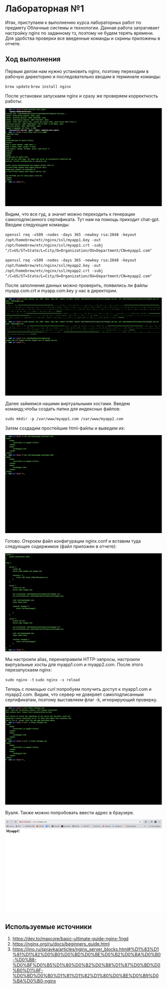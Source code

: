 # Лабораторная №1

Итак, приступаем к выполнению курса лабораторных работ по предмету Облачные системы и технологии. Данная работа затрагивает настройку nginx по заданному тз, поэтому не будем терять времени. Для удобства проверки все введенные команды и скрины приложены в отчете.

## Ход выполнения

Первым делом нам нужно установить nginx, поэтому переходим в рабочую директорию и последовательно вводим в терминале команды:

`brew update`
`brew install nginx`

После установки запускаем nginx и сразу же проверяем корректность работы:

![_Проверка nginx_](./assets/1.png)

Видим, что все гуд, а значит можно переходить к генерации самоподписанного сертификата. Тут нам на помощь приходит chat-gpt. Вводим следующие команды:

`openssl req -x509 -nodes -days 365 -newkey rsa:2048 -keyout /opt/homebrew/etc/nginx/ssl/myapp1.key -out /opt/homebrew/etc/nginx/ssl/myapp1.crt -subj "/C=US/ST=State/L=City/O=Organization/OU=Department/CN=myapp1.com"`

`openssl req -x509 -nodes -days 365 -newkey rsa:2048 -keyout /opt/homebrew/etc/nginx/ssl/myapp2.key -out /opt/homebrew/etc/nginx/ssl/myapp2.crt -subj "/C=US/ST=State/L=City/O=Organization/OU=Department/CN=myapp2.com"`

После заполнения данных можно проверить, появились ли файлы myapp.com.crt и myapp.com.key у нас в директории.

![_Генерируем сертификаты_](./assets/2.png)

Далее займемся нашими виртуальными хостами. Введем команду,чтобы создать папки для индексных файлов:

`sudo mkdir -p /var/www/myapp1.com /var/www/myapp2.com`

Затем создадим простейшие html-файлы и выведем их:

![_html-файлы_](./assets/3.png)

Готово. Откроем файл конфигурации nginx.conf и вставим туда следующее содержимое (файл приложен в отчете):

![_Конфиг 1_](./assets/4.png)

Мы настроили alias, перенаправили HTTP-запросы, настроили виртуальные хосты для myapp1.com и myapp2.com. После этого перезапускаем nginx:

`sudo nginx -t`
`sudo nginx -s reload`

Теперь с помощью curl попробуем получить доступ к myapp1.com и myapp2.com. Видим, что сервер не доверяет самоподписанным сертификатам, поэтому выставляем флаг -k, игнорирующий проверку.

![_Итог_](./assets/5.png)

Вуаля. Также можно попробовать ввести адрес в браузере.

![_Итог_](./assets/6.png)

## Используемые источники

1. <https://dev.to/maxcore/basic-ultimate-guide-nginx-1ngd>
2. <https://nginx.org/ru/docs/beginners_guide.html>
3. <https://jino.ru/spravka/articles/nginx_server_blocks.html#%D1%83%D1%81%D1%82%D0%B0%D0%BD%D0%BE%D0%B2%D0%BA%D0%B0-%D0%B8-%D0%BF%D0%B5%D1%80%D0%B2%D0%B8%D1%87%D0%BD%D0%B0%D1%8F-%D0%BD%D0%B0%D1%81%D1%82%D1%80%D0%BE%D0%B9%D0%BA%D0%B0-nginx>
